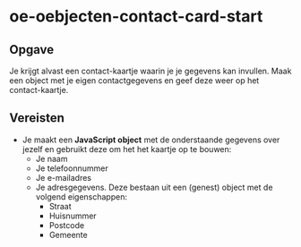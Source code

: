 # oe-oebjecten-contact-card-start

## Opgave
Je krijgt alvast een contact-kaartje waarin je je gegevens kan invullen.
Maak een object met je eigen contactgegevens en geef deze weer op het contact-kaartje.

## Vereisten
* Je maakt een **JavaScript object** met de onderstaande gegevens over jezelf en gebruikt deze om het het kaartje op te bouwen:
    * Je naam
    * Je telefoonnummer
    * Je e-mailadres
    * Je adresgegevens. Deze bestaan uit een (genest) object met de volgend eigenschappen:
        * Straat
        * Huisnummer
        * Postcode
        * Gemeente
